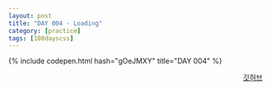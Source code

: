 ```yaml
---
layout: post
title: "DAY 004 - Loading"
category: [practice]
tags: [100dayscss]
---
```


{% include codepen.html hash="gOeJMXY" title="DAY 004" %}

<p align="right">
  <a href="https://github.com/mnmn092631/100daysCSS/tree/main/DAY%20004%20-%20Loading" title="깃허브">깃허브</a>
</p>
